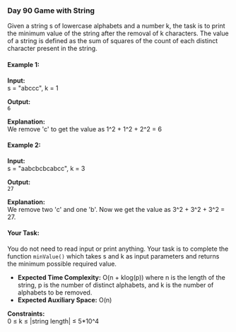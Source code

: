 ### Day 90 **Game with String**

Given a string s of lowercase alphabets and a number k, the task is to print the minimum value of the string after the removal of k characters. The value of a string is defined as the sum of squares of the count of each distinct character present in the string.

#### Example 1:

**Input:**  
s = "abccc", k = 1  

**Output:**  
`6`  

**Explanation:**  
We remove 'c' to get the value as 1^2 + 1^2 + 2^2 = 6  

#### Example 2:

**Input:**  
s = "aabcbcbcabcc", k = 3  

**Output:**  
`27`  

**Explanation:**  
We remove two 'c' and one 'b'. Now we get the value as 3^2 + 3^2 + 3^2 = 27.

#### Your Task:
You do not need to read input or print anything. Your task is to complete the function `minValue()` which takes s and k as input parameters and returns the minimum possible required value.

- **Expected Time Complexity:** O(n + klog(p)) where n is the length of the string, p is the number of distinct alphabets, and k is the number of alphabets to be removed.
- **Expected Auxiliary Space:** O(n)

**Constraints:**  
0 ≤ k ≤ |string length| ≤ 5*10^4
